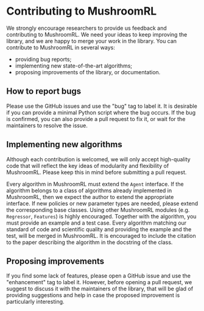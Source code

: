 Contributing to MushroomRL
==========================
We strongly encourage researchers to provide us feedback and contributing
to MushroomRL. We need your ideas to keep improving the library,
and we are happy to merge your work in the library.
You can contribute to MushroomRL in several ways:
* providing bug reports;
* implementing new state-of-the-art algorithms;
* proposing improvements of the library, or documentation.

How to report bugs
------------------
Please use the GitHub issues and use the "bug" tag to label it. It is desirable if you can provide a minimal Python script
where the bug occurs. If the bug is confirmed, you can also provide a pull request to fix it, or wait for the maintainers to
resolve the issue.

Implementing new algorithms
---------------------------
Although each contribution is welcomed, we will only accept high-quality code that will reflect the key ideas
of modularity and flexibility of MushroomRL. Please keep this in mind before submitting
a pull request.

Every algorithm in MushroomRL must extend the ``Agent`` interface. If the algorithm belongs to a class of algorithms already
implemented in MushroomRL, then we expect the author to extend the appropriate interface. If new policies or new parameter types
are needed, please extend the corresponding base classes. Using other MushroomRL modules (e.g. ``Regressor``, ``Features``) is
highly encouraged. Together with the algorithm, you must provide an example and a test case. Every algorithm matching our
standard of code and scientific quality and providing the example and the test, will be merged in MushroomRL. It is encouraged
to include the citation to the paper describing the algorithm in the docstring of the class.

Proposing improvements
----------------------
If you find some lack of features, please open a GitHub issue and use the "enhancement" tag to label it. However, before
opening a pull request, we suggest to discuss it with the maintainers of the library, that will be glad of providing
suggestions and help in case the proposed improvement is particularly interesting.
